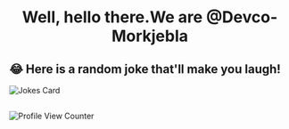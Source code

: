 
<h1 align="center">Well, hello there.We are @Devco-Morkjebla</h1>


## 😂 Here is a random joke that'll make you laugh!
![Jokes Card](https://readme-jokes.vercel.app/api)
##
![Profile View Counter](https://komarev.com/ghpvc/?username=arvidwedtstein)
